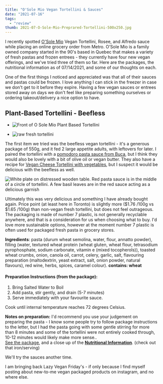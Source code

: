 ```yaml
---
title: "O'Sole Mio Vegan Tortellini & Sauces"
date: "2021-07-16"
tags:
  - "review"
thumb: 2021-07-O-Sole-Mio-Preprared-Tortellini-500x250.jpg
---
```


I recently spotted [O'Sole Mio](https://www.osolemio.ca) Vegan Tortellini, Rosee, and Alfredo sauce while placing an online grocery order from Metro. O'Sole Mio is a family owned company started in the 90's based in Quebec that makes a variety of fresh pastas and frozen entrees - they currently have four new vegan offerings, and we've tried three of them so far. Here are the packages, the nutritional information as of 07/14/2021, and some of our thoughts on each.

One of the first things I noticed and appreciated was that all of their sauces and pastas could be frozen. I love anything I can stick in the freezer in case we don't get to it before they expire. Having a few vegan sauces or entrees stored away on days we don't feel like preparing something ourselves or ordering takeout/delivery a nice option to have.

## Plant-Based Tortellini - Beefless

- ![Front of O Sole Mio Plant Based Tortellini](img/O-Sole-Mio-Plant-Based-Tortellini-front-768x1024.jpg)

- ![raw fresh tortellini](img/O-Sole-Mio-Plant-Based-Tortellini-uncooked-tortellini-768x1024.jpg)

The first item we tried was the beefless vegan tortellini - it's a generous package of 550g, and it fed 2 large appetite adults, with leftovers for later. I paired the tortellini with a [pomodoro pasta sauce from Buca](https://thegoodgrocer.ca/products/buca-toronto-pomodoro-pasta-sauce-750ml), but I think they would also be lovely with a bit of olive oil or vegan butter. They also have a recipe for [Vegan Cheese Tortellini with vegetables](https://www.osolemio.ca/recipes/vegan-cheese-tortellini-with-vegetables/), but I suspect it would be delicious with the beefless as well.

![White plate on distressed wooden table. Red pasta sauce is in the middle of a circle of tortellini. A few basil leaves are in the red sauce acting as a delicious garnish](images/O-Sole-Mio-Preprared-Tortellini.jpg)

Ultimately this was very delicious and something I have already bought again. Price point (at least here in Toronto) is slightly more ($1.76 /100g vs $1.65 /100g) than non-vegan fresh tortellini, but does not feel outrageous. The packaging is made of number 7 plastic, is not generally recyclable anywhere, and that is a consideration for us when choosing what to buy. I'd love more sustainable options, however at the moment number 7 plastic is often used for packaged fresh pasta in grocery stores.

**Ingredients**: pasta (durum wheat semolina, water, flour, annatto powder), filling (water, textured wheat protein (wheat gluten, wheat flour, tetrasodium pyrophosphate, sodium carbonate, vitamin e (mixed tocopherols)), toasted wheat crumbs, onion, canola oil, carrot, celery, garlic, salt, flavouring preparation (maltodextrin, yeast extract, salt, onion powder, natural flavours), red wine, herbs, spices, caramel colour). **contains: wheat**

#### Preparation Instructions (from the package):

1. Bring Salted Water to Boil
2. Add pasta, stir gently, and drain (5-7 minutes)
3. Serve immediately with your favourite sauce.

 Cook until internal temperature reaches 72 degrees Celsius.

**Notes on preparation:** I'd recommend you use your judgement on preparing the pasta - I know some people try to follow package instructions to the letter, but I had the pasta going with some gentle stirring for more than 8 minutes and some of the tortellini were not entirely cooked through, 10-12 minutes would likely make more sense..  
[See the package](https://meshell.ca/blog/wp-content/uploads/2021/07/O-Sole-Mio-Plant-Based-Tortellini-ingredients-and-preparation-instructions.jpg), and a close up of the **[Nutritional Information](https://meshell.ca/blog/wp-content/uploads/2021/07/O-Sole-Mio-Plant-Based-Tortellini-Nutritional-Info.jpg)**. (check out that iron/serving)

We'll try the sauces another time.

I am bringing back Lazy Vegan Friday's - if only because I find myself posting about new-to-me vegan packaged products on instagram, and no where else.
